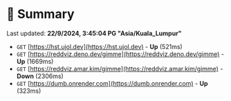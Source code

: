 # 📖 Summary
Last updated: **22/9/2024, 3:45:04 PG "Asia/Kuala_Lumpur"**

- `GET` [https://hst.ujol.dev](https://hst.ujol.dev) - **Up** (521ms)
- `GET` [https://reddviz.deno.dev/gimme](https://reddviz.deno.dev/gimme) - **Up** (1669ms)
- `GET` [https://reddviz.amar.kim/gimme](https://reddviz.amar.kim/gimme) - **Down** (2306ms)
- `GET` [https://dumb.onrender.com](https://dumb.onrender.com) - **Up** (323ms)
